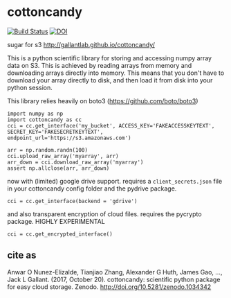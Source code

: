 # cottoncandy
[![Build Status](https://travis-ci.org/gallantlab/cottoncandy.svg?branch=master)](https://travis-ci.org/gallantlab/cottoncandy)
[![DOI](https://zenodo.org/badge/58677370.svg)](https://zenodo.org/badge/latestdoi/58677370)

sugar for s3
http://gallantlab.github.io/cottoncandy/


This is a python scientific library for storing and accessing numpy array data on S3. This is achieved by reading arrays from memory and downloading arrays directly into memory. This means that you don't have to download your array directly to disk, and then load it from disk into your python session.

This library relies heavily on boto3 (https://github.com/boto/boto3) 

```
import numpy as np
import cottoncandy as cc
cci = cc.get_interface('my_bucket', ACCESS_KEY='FAKEACCESSKEYTEXT', SECRET_KEY='FAKESECRETKEYTEXT', endpoint_url='https://s3.amazonaws.com')

arr = np.random.randn(100)
cci.upload_raw_array('myarray', arr)
arr_down = cci.download_raw_array('myarray')
assert np.allclose(arr, arr_down)
```

now with (limited) google drive support. requires a `client_secrets.json` file in your cottoncandy config folder and the pydrive package.
```
cci = cc.get_interface(backend = 'gdrive')
```

and also transparent encryption of cloud files. requires the pycrypto package. HIGHLY EXPERIMENTAL
```
cci = cc.get_encrypted_interface()
```

## cite as
Anwar O Nunez-Elizalde, Tianjiao Zhang, Alexander G Huth, James Gao, ..., Jack L Gallant. (2017, October 20). cottoncandy: scientific python package for easy cloud storage. Zenodo. http://doi.org/10.5281/zenodo.1034342

